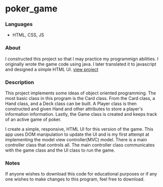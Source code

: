 # poker_game

### Languages
* HTML, CSS, JS

### About
I constructed this project so that I may practice my programmign abilities. I originally wrote the game code using java. I later translated it to javascript and designed
a simple HTML UI. [view project](https://cahe1540.github.io/poker_game/)

### Description
This project implements some ideas of object oriented programming. The most basic class in this program is the Card class. From the Card class, a Hand class, and a Deck class 
can be built. A Player class is then constructed and given Hand and other attributes to store a player's information information. Lastly, the Game class is created and 
keeps track of an active game of poker. 

I create a simple, responsive, HTML UI for this version of the game. This app uses DOM manipulation to update the UI and is my first attempt at implementing the model view 
controller(MVC) model. There is a main controller class that controls all. The main controller class communicates with the game class and the UI class to run the game.

### Notes
If anyone wishes to download this code for educational purposes or if any one wishes to make changes to this program, feel free to download.
